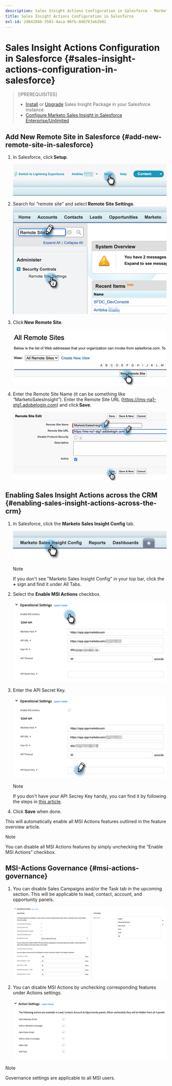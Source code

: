 ```yaml
---
description: Sales Insight Actions Configuration in Salesforce - Marketo Docs - Product Documentation
title: Sales Insight Actions Configuration in Salesforce
exl-id: 2d842886-3501-4aca-96fb-0d6763ab2b01
---
```

# Sales Insight Actions Configuration in Salesforce {#sales-insight-actions-configuration-in-salesforce}

>[!PREREQUISITES]
>
>* [Install](/help/marketo/product-docs/marketo-sales-insight/msi-for-salesforce/installation/install-marketo-sales-insight-package-in-salesforce-appexchange.md) or [Upgrade](/help/marketo/product-docs/marketo-sales-insight/msi-for-salesforce/upgrading/upgrading-your-msi-package.md) Sales Insight Package in your Salesforce instance
>* [Configure Marketo Sales Insight in Salesforce Enterprise/Unlimited](/help/marketo/product-docs/marketo-sales-insight/msi-for-salesforce/configuration/configure-marketo-sales-insight-in-salesforce-enterprise-unlimited.md)

## Add New Remote Site in Salesforce {#add-new-remote-site-in-salesforce}

1. In Salesforce, click **Setup**.

   ![](assets/msi-actions-configuration-in-salesforce-1.png)

1. Search for “remote site" and select **Remote Site Settings**.
   ![](assets/msi-actions-configuration-in-salesforce-2.png)

1. Click **New Remote Site**.

   ![](assets/msi-actions-configuration-in-salesforce-3.png)

1. Enter the Remote Site Name (it can be something like “MarketoSalesInsight”). Enter the Remote Site URL (https://ims-na1-stg1.adobelogin.com) and click **Save**.

   ![](assets/msi-actions-configuration-in-salesforce-4.png)

## Enabling Sales Insight Actions across the CRM {#enabling-sales-insight-actions-across-the-crm}

1. In Salesforce, click the **Marketo Sales Insight Config** tab.

   ![](assets/msi-actions-configuration-in-salesforce-5.png)

   >[!NOTE]
   >
   >If you don't see "Marketo Sales Insight Config" in your top bar, click the **+** sign and find it under All Tabs.

1. Select the **Enable MSI Actions** checkbox.

   ![](assets/msi-actions-configuration-in-salesforce-6.png)

1. Enter the API Secret Key.

   ![](assets/msi-actions-configuration-in-salesforce-7.png)

   >[!NOTE]
   >
   >If you don't have your API Secrey Key handy, you can find it by following the steps in [this article](/help/marketo/product-docs/marketo-sales-insight/msi-for-salesforce/configuration/configure-marketo-sales-insight-in-salesforce-enterprise-unlimited.md).

1. Click **Save** when done.

This will automatically enable all MSI Actions features outlined in the feature overview article.

>[!NOTE]
>
>You can disable all MSI Actions features by simply unchecking the “Enable MSI Actions” checkbox.

## MSI-Actions Governance {#msi-actions-governance}

1. You can disable Sales Campaigns and/or the Task tab in the upcoming section. This will be applicable to lead, contact, account, and opportunity panels.

   ![](assets/msi-actions-configuration-in-salesforce-8.png)

1. You can disable MSI Actions by unchecking corresponding features under Actions settings.

   ![](assets/msi-actions-configuration-in-salesforce-9.png)

>[!NOTE]
>
>Governance settings are applicable to all MSI users.
